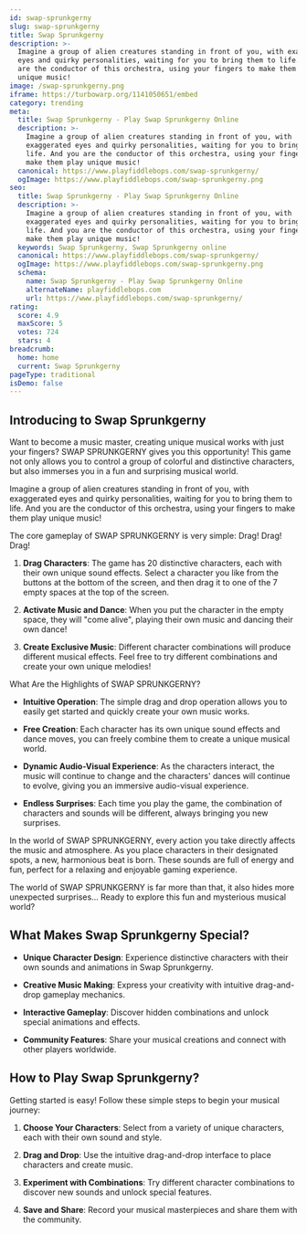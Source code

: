```yaml
---
id: swap-sprunkgerny
slug: swap-sprunkgerny
title: Swap Sprunkgerny
description: >-
  Imagine a group of alien creatures standing in front of you, with exaggerated
  eyes and quirky personalities, waiting for you to bring them to life. And you
  are the conductor of this orchestra, using your fingers to make them play
  unique music!
image: /swap-sprunkgerny.png
iframe: https://turbowarp.org/1141050651/embed
category: trending
meta:
  title: Swap Sprunkgerny - Play Swap Sprunkgerny Online
  description: >-
    Imagine a group of alien creatures standing in front of you, with
    exaggerated eyes and quirky personalities, waiting for you to bring them to
    life. And you are the conductor of this orchestra, using your fingers to
    make them play unique music!
  canonical: https://www.playfiddlebops.com/swap-sprunkgerny/
  ogImage: https://www.playfiddlebops.com/swap-sprunkgerny.png
seo:
  title: Swap Sprunkgerny - Play Swap Sprunkgerny Online
  description: >-
    Imagine a group of alien creatures standing in front of you, with
    exaggerated eyes and quirky personalities, waiting for you to bring them to
    life. And you are the conductor of this orchestra, using your fingers to
    make them play unique music!
  keywords: Swap Sprunkgerny, Swap Sprunkgerny online
  canonical: https://www.playfiddlebops.com/swap-sprunkgerny/
  ogImage: https://www.playfiddlebops.com/swap-sprunkgerny.png
  schema:
    name: Swap Sprunkgerny - Play Swap Sprunkgerny Online
    alternateName: playfiddlebops.com
    url: https://www.playfiddlebops.com/swap-sprunkgerny/
rating:
  score: 4.9
  maxScore: 5
  votes: 724
  stars: 4
breadcrumb:
  home: home
  current: Swap Sprunkgerny
pageType: traditional
isDemo: false
---
```


## Introducing to Swap Sprunkgerny

Want to become a music master, creating unique musical works with just your fingers? SWAP SPRUNKGERNY gives you this opportunity! This game not only allows you to control a group of colorful and distinctive characters, but also immerses you in a fun and surprising musical world.

Imagine a group of alien creatures standing in front of you, with exaggerated eyes and quirky personalities, waiting for you to bring them to life. And you are the conductor of this orchestra, using your fingers to make them play unique music!

The core gameplay of SWAP SPRUNKGERNY is very simple: Drag! Drag! Drag!

1. **Drag Characters**: The game has 20 distinctive characters, each with their own unique sound effects. Select a character you like from the buttons at the bottom of the screen, and then drag it to one of the 7 empty spaces at the top of the screen.

1. **Activate Music and Dance**: When you put the character in the empty space, they will "come alive", playing their own music and dancing their own dance!

1. **Create Exclusive Music**: Different character combinations will produce different musical effects. Feel free to try different combinations and create your own unique melodies!

What Are the Highlights of SWAP SPRUNKGERNY?

- **Intuitive Operation**: The simple drag and drop operation allows you to easily get started and quickly create your own music works.

- **Free Creation**: Each character has its own unique sound effects and dance moves, you can freely combine them to create a unique musical world.

- **Dynamic Audio-Visual Experience**: As the characters interact, the music will continue to change and the characters' dances will continue to evolve, giving you an immersive audio-visual experience.

- **Endless Surprises**: Each time you play the game, the combination of characters and sounds will be different, always bringing you new surprises.

In the world of SWAP SPRUNKGERNY, every action you take directly affects the music and atmosphere. As you place characters in their designated spots, a new, harmonious beat is born. These sounds are full of energy and fun, perfect for a relaxing and enjoyable gaming experience.

The world of SWAP SPRUNKGERNY is far more than that, it also hides more unexpected surprises... Ready to explore this fun and mysterious musical world?

## What Makes Swap Sprunkgerny Special?

- **Unique Character Design**: Experience distinctive characters with their own sounds and animations in Swap Sprunkgerny.

- **Creative Music Making**: Express your creativity with intuitive drag-and-drop gameplay mechanics.

- **Interactive Gameplay**: Discover hidden combinations and unlock special animations and effects.

- **Community Features**: Share your musical creations and connect with other players worldwide.

## How to Play Swap Sprunkgerny?

Getting started is easy! Follow these simple steps to begin your musical journey:

1. **Choose Your Characters**: Select from a variety of unique characters, each with their own sound and style.

1. **Drag and Drop**: Use the intuitive drag-and-drop interface to place characters and create music.

1. **Experiment with Combinations**: Try different character combinations to discover new sounds and unlock special features.

1. **Save and Share**: Record your musical masterpieces and share them with the community.
